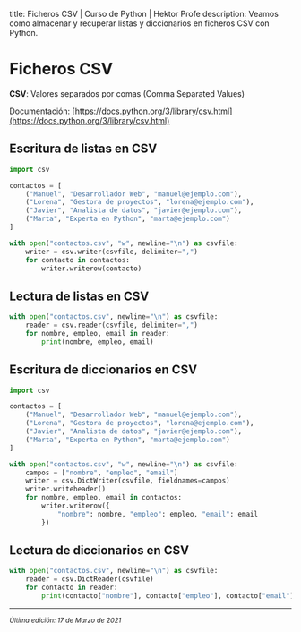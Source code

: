 title: Ficheros CSV | Curso de Python | Hektor Profe
description: Veamos como almacenar y recuperar listas y diccionarios en ficheros CSV con Python.

# Ficheros CSV

**CSV**: Valores separados por comas (Comma Separated Values)

Documentación: [https://docs.python.org/3/library/csv.html](https://docs.python.org/3/library/csv.html)

## Escritura de listas en CSV

```python
import csv

contactos = [
    ("Manuel", "Desarrollador Web", "manuel@ejemplo.com"),
    ("Lorena", "Gestora de proyectos", "lorena@ejemplo.com"),
    ("Javier", "Analista de datos", "javier@ejemplo.com"),
    ("Marta", "Experta en Python", "marta@ejemplo.com")
]

with open("contactos.csv", "w", newline="\n") as csvfile:
    writer = csv.writer(csvfile, delimiter=",")
    for contacto in contactos:
        writer.writerow(contacto)
```

## Lectura de listas en CSV

```python
with open("contactos.csv", newline="\n") as csvfile:
    reader = csv.reader(csvfile, delimiter=",")
    for nombre, empleo, email in reader:
        print(nombre, empleo, email)
```

## Escritura de diccionarios en CSV

```python
import csv

contactos = [
    ("Manuel", "Desarrollador Web", "manuel@ejemplo.com"),
    ("Lorena", "Gestora de proyectos", "lorena@ejemplo.com"),
    ("Javier", "Analista de datos", "javier@ejemplo.com"),
    ("Marta", "Experta en Python", "marta@ejemplo.com")
]

with open("contactos.csv", "w", newline="\n") as csvfile:
    campos = ["nombre", "empleo", "email"]
    writer = csv.DictWriter(csvfile, fieldnames=campos)
    writer.writeheader()
    for nombre, empleo, email in contactos:
        writer.writerow({
            "nombre": nombre, "empleo": empleo, "email": email
        })
```

## Lectura de diccionarios en CSV

```python
with open("contactos.csv", newline="\n") as csvfile:
    reader = csv.DictReader(csvfile)
    for contacto in reader:
        print(contacto["nombre"], contacto["empleo"], contacto["email"])
```

---

<small class="edited"><i>Última edición: 17 de Marzo de 2021</i></small>
